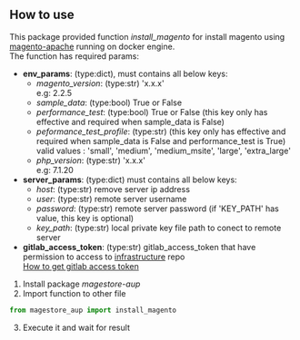 ## How to use
This package provided function *install_magento* for install magento using [magento-apache](https://gitlab.com/general-oil/infrastructure/tree/master/Environment/Magento/DemoPortalApache) running on docker engine.  
The function has required params:
+ **env_params**: (type:dict), must contains all below keys:
  + *magento_version*: (type:str) 'x.x.x'  
  e.g: 2.2.5
  + *sample_data*: (type:bool) True or False
  + *performance_test*: (type:bool) True or False (this key only has effective and required when sample_data is False)
  + *peformance_test_profile*: (type:str) (this key only has effective and required when sample_data is False and performance_test is True) 
  valid values : 'small', 'medium', 'medium_msite', 'large', 'extra_large'
  + *php_version*: (type:str) 'x.x.x'  
  e.g: 7.1.20
+ **server_params**: (type:dict) must contains all below keys:
  + *host*: (type:str) remove server ip address
  + *user*: (type:str) remote server username
  + *password*: (type:str) remote server password (if 'KEY_PATH' has value, this key is optional)
  + *key_path*: (type:str) local private key file path to conect to remote server
+ **gitlab_access_token**: (type:str) gitlab_access_token that have permission to access to [infrastructure](https://gitlab.com/general-oil/infrastructure) repo  
[How to get gitlab access token](https://docs.gitlab.com/ee/user/profile/personal_access_tokens.html)
1. Install package *magestore-aup*
2. Import function to other file
```python
from magestore_aup import install_magento
```
3. Execute it and wait for result

